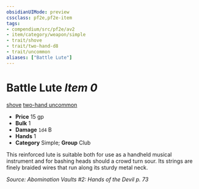 ```yaml
---
obsidianUIMode: preview
cssclass: pf2e,pf2e-item
tags:
- compendium/src/pf2e/av2
- item/category/weapon/simple
- trait/shove
- trait/two-hand-d8
- trait/uncommon
aliases: ["Battle Lute"]
---
```

# Battle Lute *Item 0*  
[shove](../../../Rules/traits/shove.md)  [two-hand <d8>](../../../Rules/traits/two-hand.md)  [uncommon](../../../Rules/traits/uncommon.md)  

- **Price** 15 gp
- **Bulk** 1
- **Damage** `1d4` B
- **Hands** 1
- **Category** Simple; **Group** Club 

This reinforced lute is suitable both for use as a handheld musical instrument and for bashing heads should a crowd turn sour. Its strings are finely braided wires that run along its sturdy metal neck.

*Source: Abomination Vaults #2: Hands of the Devil p. 73*